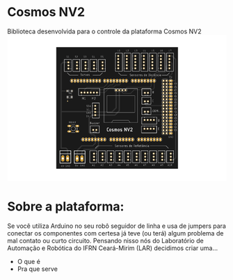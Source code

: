 # Cosmos NV2
Biblioteca desenvolvida para o controle da plataforma Cosmos NV2
![](assets/board.png)

# Sobre a plataforma:
Se você utiliza Arduino no seu robô seguidor de linha e usa de jumpers para conectar os componentes com certesa já teve (ou terá) algum problema de mal contato ou curto circuito. Pensando nisso nós do Laboratório de Automação e Robótica do IFRN Ceará-Mirim (LAR) decidimos criar uma...

- O que é
- Pra que serve